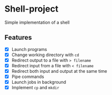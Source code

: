 # Shell-project
Simple implementation of a shell

## Features

- [x] Launch programs
- [x] Change working directory with `cd` 
- [x] Redirect output to a file with `> filename`
- [x] Redirect input from a file with `< filename`
- [x] Redirect both input and output at the same time
- [x] Pipe commands
- [x] Launch jobs in background
- [x] Implement `cp` and `mkdir`
